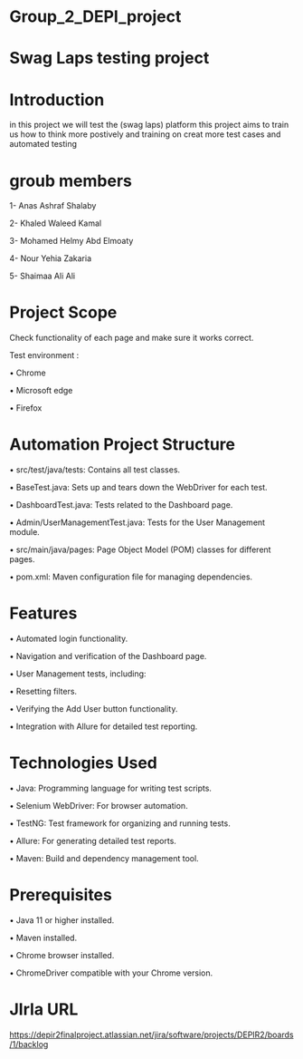 # Group_2_DEPI_project
# Swag Laps testing project
# Introduction
in this project we will test the (swag laps) platform this project aims to train us how to think more postively and training on creat more test cases and automated testing
# groub members
1- Anas Ashraf Shalaby

2- Khaled Waleed Kamal

3- Mohamed Helmy Abd Elmoaty

4- Nour Yehia Zakaria

5- Shaimaa Ali Ali

# Project Scope 
Check functionality of each page and make sure it works correct.

Test environment :

• Chrome

• Microsoft edge

• Firefox


# Automation Project Structure

• src/test/java/tests: Contains all test classes.

• BaseTest.java: Sets up and tears down the WebDriver for each test.

• DashboardTest.java: Tests related to the Dashboard page.

• Admin/UserManagementTest.java: Tests for the User Management module.

• src/main/java/pages: Page Object Model (POM) classes for different pages.

• pom.xml: Maven configuration file for managing dependencies.

# Features

• Automated login functionality.

• Navigation and verification of the Dashboard page.

• User Management tests, including:

• Resetting filters.

• Verifying the Add User button functionality.

• Integration with Allure for detailed test reporting.

# Technologies Used

• Java: Programming language for writing test scripts.

• Selenium WebDriver: For browser automation.

• TestNG: Test framework for organizing and running tests.

• Allure: For generating detailed test reports.

• Maven: Build and dependency management tool.

# Prerequisites

• Java 11 or higher installed.

• Maven installed.

• Chrome browser installed.

• ChromeDriver compatible with your Chrome version.

# JIrla URL

https://depir2finalproject.atlassian.net/jira/software/projects/DEPIR2/boards/1/backlog


